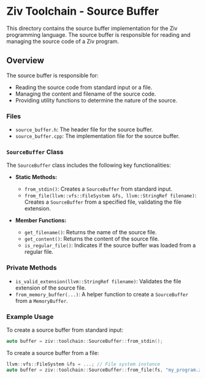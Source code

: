 <!--
Part of the Ziv Programming Language, under the Apache License v2.0 with LLVM
See /LICENSE for license details.
SPDX-License-Identifier: Apache-2.0 WITH LLVM-exception
-->

# Ziv Toolchain - Source Buffer

This directory contains the source buffer implementation for the Ziv programming language. The source buffer is responsible for reading and managing the source code of a Ziv program.

## Overview

The source buffer is responsible for:

- Reading the source code from standard input or a file.
- Managing the content and filename of the source code.
- Providing utility functions to determine the nature of the source.

### Files

- `source_buffer.h`: The header file for the source buffer.
- `source_buffer.cpp`: The implementation file for the source buffer.

### `SourceBuffer` Class

The `SourceBuffer` class includes the following key functionalities:

- **Static Methods:**
  - `from_stdin()`: Creates a `SourceBuffer` from standard input.
  - `from_file(llvm::vfs::FileSystem &fs, llvm::StringRef filename)`: Creates a `SourceBuffer` from a specified file, validating the file extension.

- **Member Functions:**
  - `get_filename()`: Returns the name of the source file.
  - `get_content()`: Returns the content of the source file.
  - `is_regular_file()`: Indicates if the source buffer was loaded from a regular file.

### Private Methods

- `is_valid_extension(llvm::StringRef filename)`: Validates the file extension of the source file.
- `from_memory_buffer(...)`: A helper function to create a `SourceBuffer` from a `MemoryBuffer`.

### Example Usage

To create a source buffer from standard input:
```cpp
auto buffer = ziv::toolchain::SourceBuffer::from_stdin();
```

To create a source buffer from a file:
```cpp
llvm::vfs::FileSystem &fs = ...; // File system instance
auto buffer = ziv::toolchain::SourceBuffer::from_file(fs, "my_program.ziv");
```
